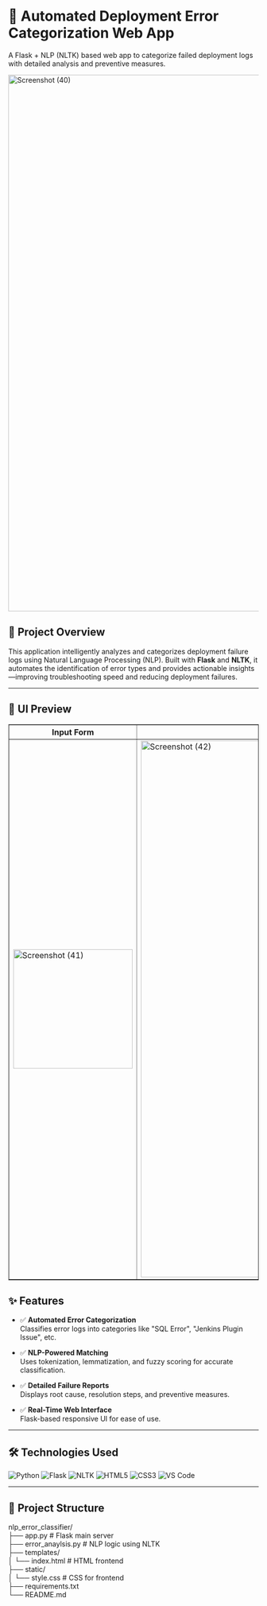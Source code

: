 # 🚀 Automated Deployment Error Categorization Web App

A Flask + NLP (NLTK) based web app to categorize failed deployment logs with detailed analysis and preventive measures.

<img width="1920" height="1080" alt="Screenshot (40)" src="https://github.com/user-attachments/assets/2667dec2-5e0e-4974-840a-6d3d0b1bcb63" />


## 🧠 Project Overview

This application intelligently analyzes and categorizes deployment failure logs using Natural Language Processing (NLP). Built with **Flask** and **NLTK**, it automates the identification of error types and provides actionable insights—improving troubleshooting speed and reducing deployment failures.

---

## 📸 UI Preview

<table border="1" width="500" cellspacing="0" cellpadding="8">
  <tr>
    <th>Input Form</th>
    <th>Prediction Result</th>
  </tr>
  <tr>
    <td>
      <img 
        alt="Screenshot (41)" src="https://github.com/user-attachments/assets/26ea7c57-cc3f-4990-8b16-67e076cb297d"
        alt="Input Form"
        width="240"
      />
    </td>
    <td>
      <img 
        width="1920" height="1080" alt="Screenshot (42)" src="https://github.com/user-attachments/assets/2add93ac-7837-4562-bec7-9050c2534195"
        alt="Prediction Result"
        width="240"
      />
    </td>
  </tr>
</table>




## ✨ Features

- ✅ **Automated Error Categorization**  
  Classifies error logs into categories like "SQL Error", "Jenkins Plugin Issue", etc.

- ✅ **NLP-Powered Matching**  
  Uses tokenization, lemmatization, and fuzzy scoring for accurate classification.

- ✅ **Detailed Failure Reports**  
  Displays root cause, resolution steps, and preventive measures.

- ✅ **Real-Time Web Interface**  
  Flask-based responsive UI for ease of use.

---

## 🛠️ Technologies Used

![Python](https://img.shields.io/badge/Python-3.10-blue?logo=python)
![Flask](https://img.shields.io/badge/Flask-2.3-lightgrey?logo=flask)
![NLTK](https://img.shields.io/badge/NLTK-NLP-green?logo=nltk)
![HTML5](https://img.shields.io/badge/HTML5-E34F26?logo=html5&logoColor=white)
![CSS3](https://img.shields.io/badge/CSS3-1572B6?logo=css3&logoColor=white)
![VS Code](https://img.shields.io/badge/IDE-VSCode-007ACC?logo=visualstudiocode)

---

## 📂 Project Structure

nlp_error_classifier/<br>
├── app.py # Flask main server<br>
├── error_anaylsis.py # NLP logic using NLTK<br>
├── templates/<br>
│ └── index.html # HTML frontend<br>
├── static/<br>
│ └── style.css # CSS for frontend<br>
├── requirements.txt<br>
└── README.md<br>
